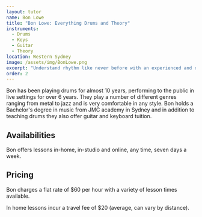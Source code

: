 ```yaml
---
layout: tutor
name: Bon Lowe
title: "Bon Lowe: Everything Drums and Theory"
instruments: 
  - Drums
  - Keys
  - Guitar
  - Theory
location: Western Sydney
image: /assets/img/BonLowe.png
excerpt: "Understand rhythm like never before with an experienced and qualified drummer."
order: 2
---
```

Bon has been playing drums for almost 10 years, performing to the public in live settings for over 6 years. They play a number of different genres ranging from metal to jazz 
and is very comfortable in any style. Bon holds a Bachelor's degree in music from JMC academy in Sydney and in addition to teaching drums they also offer guitar and keyboard tuition.


## Availabilities

Bon offers lessons in-home, in-studio and online, any time, seven days a week.

## Pricing

Bon charges a flat rate of $60 per hour with a variety of lesson times available. 

In home lessons incur a travel fee of $20 (average, can vary by distance).